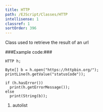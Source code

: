 ```yaml
---
title: HTTP
path: /EJScript/Classes/HTTP
intellisense: 1
classref: 1
sortOrder: 396
---
```



Class used to retrieve the result of an url




###Example code:###


    HTTP h;
    
    Byte[] b = h.open("https://httpbin.org/");
    printLine(h.getValue("statusCode"));
    
    if (h.hasError())
      print(h.getErrorMessage());
    else
      print(String(b));




1. autolist

